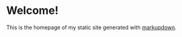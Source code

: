 # Welcome!

This is the homepage of my static site generated with [markupdown](https://github.com/criccomini/markupdown).

